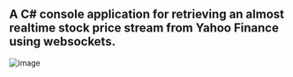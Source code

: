 ## A C# console application for retrieving an almost realtime stock price stream from Yahoo Finance using websockets.
![image](https://github.com/izzeww/YahooFinanceWebSocket/assets/9016665/2c833c04-ecb6-426b-bd37-3bb338d44386)
